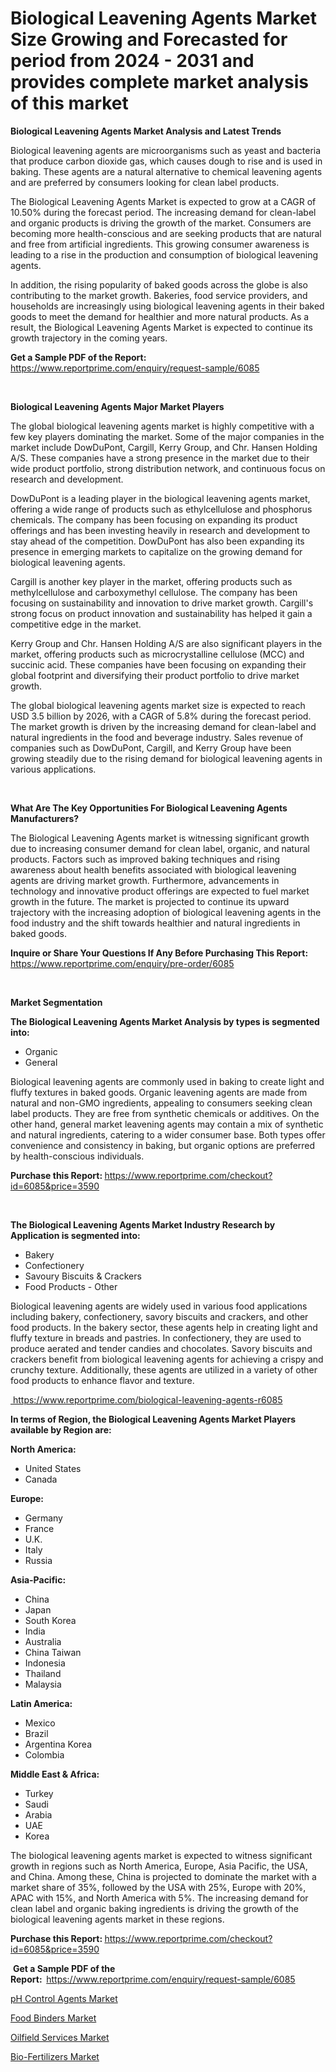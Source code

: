 <p><h1>Biological Leavening Agents Market Size Growing and Forecasted for period from 2024 - 2031 and provides complete market analysis of this market</h1></p><p><strong>Biological Leavening Agents Market Analysis and Latest Trends</strong></p>
<p><p>Biological leavening agents are microorganisms such as yeast and bacteria that produce carbon dioxide gas, which causes dough to rise and is used in baking. These agents are a natural alternative to chemical leavening agents and are preferred by consumers looking for clean label products.</p><p>The Biological Leavening Agents Market is expected to grow at a CAGR of 10.50% during the forecast period. The increasing demand for clean-label and organic products is driving the growth of the market. Consumers are becoming more health-conscious and are seeking products that are natural and free from artificial ingredients. This growing consumer awareness is leading to a rise in the production and consumption of biological leavening agents.</p><p>In addition, the rising popularity of baked goods across the globe is also contributing to the market growth. Bakeries, food service providers, and households are increasingly using biological leavening agents in their baked goods to meet the demand for healthier and more natural products. As a result, the Biological Leavening Agents Market is expected to continue its growth trajectory in the coming years.</p></p>
<p><strong>Get a Sample PDF of the Report:&nbsp;</strong> <a href="https://www.reportprime.com/enquiry/request-sample/6085">https://www.reportprime.com/enquiry/request-sample/6085</a></p>
<p>&nbsp;</p>
<p><strong>Biological Leavening Agents Major Market Players</strong></p>
<p><p>The global biological leavening agents market is highly competitive with a few key players dominating the market. Some of the major companies in the market include DowDuPont, Cargill, Kerry Group, and Chr. Hansen Holding A/S. These companies have a strong presence in the market due to their wide product portfolio, strong distribution network, and continuous focus on research and development.</p><p>DowDuPont is a leading player in the biological leavening agents market, offering a wide range of products such as ethylcellulose and phosphorus chemicals. The company has been focusing on expanding its product offerings and has been investing heavily in research and development to stay ahead of the competition. DowDuPont has also been expanding its presence in emerging markets to capitalize on the growing demand for biological leavening agents.</p><p>Cargill is another key player in the market, offering products such as methylcellulose and carboxymethyl cellulose. The company has been focusing on sustainability and innovation to drive market growth. Cargill's strong focus on product innovation and sustainability has helped it gain a competitive edge in the market.</p><p>Kerry Group and Chr. Hansen Holding A/S are also significant players in the market, offering products such as microcrystalline cellulose (MCC) and succinic acid. These companies have been focusing on expanding their global footprint and diversifying their product portfolio to drive market growth.</p><p>The global biological leavening agents market size is expected to reach USD 3.5 billion by 2026, with a CAGR of 5.8% during the forecast period. The market growth is driven by the increasing demand for clean-label and natural ingredients in the food and beverage industry. Sales revenue of companies such as DowDuPont, Cargill, and Kerry Group have been growing steadily due to the rising demand for biological leavening agents in various applications.</p></p>
<p>&nbsp;</p>
<p><strong>What Are The Key Opportunities For Biological Leavening Agents Manufacturers?</strong></p>
<p><p>The Biological Leavening Agents market is witnessing significant growth due to increasing consumer demand for clean label, organic, and natural products. Factors such as improved baking techniques and rising awareness about health benefits associated with biological leavening agents are driving market growth. Furthermore, advancements in technology and innovative product offerings are expected to fuel market growth in the future. The market is projected to continue its upward trajectory with the increasing adoption of biological leavening agents in the food industry and the shift towards healthier and natural ingredients in baked goods.</p></p>
<p><strong>Inquire or Share Your Questions If Any Before Purchasing This Report:</strong> <a href="https://www.reportprime.com/enquiry/pre-order/6085">https://www.reportprime.com/enquiry/pre-order/6085</a></p>
<p>&nbsp;</p>
<p><strong>Market Segmentation</strong></p>
<p><strong>The Biological Leavening Agents Market Analysis by types is segmented into:</strong></p>
<p><ul><li>Organic</li><li>General</li></ul></p>
<p><p>Biological leavening agents are commonly used in baking to create light and fluffy textures in baked goods. Organic leavening agents are made from natural and non-GMO ingredients, appealing to consumers seeking clean label products. They are free from synthetic chemicals or additives. On the other hand, general market leavening agents may contain a mix of synthetic and natural ingredients, catering to a wider consumer base. Both types offer convenience and consistency in baking, but organic options are preferred by health-conscious individuals.</p></p>
<p><strong>Purchase this Report:&nbsp;</strong><a href="https://www.reportprime.com/checkout?id=6085&price=3590">https://www.reportprime.com/checkout?id=6085&price=3590</a></p>
<p>&nbsp;</p>
<p><strong>The Biological Leavening Agents Market Industry Research by Application is segmented into:</strong></p>
<p><ul><li>Bakery</li><li>Confectionery</li><li>Savoury Biscuits & Crackers</li><li>Food Products - Other</li></ul></p>
<p><p>Biological leavening agents are widely used in various food applications including bakery, confectionery, savory biscuits and crackers, and other food products. In the bakery sector, these agents help in creating light and fluffy texture in breads and pastries. In confectionery, they are used to produce aerated and tender candies and chocolates. Savory biscuits and crackers benefit from biological leavening agents for achieving a crispy and crunchy texture. Additionally, these agents are utilized in a variety of other food products to enhance flavor and texture.</p></p>
<p><a href="https://www.reportprime.com/biological-leavening-agents-r6085">&nbsp;https://www.reportprime.com/biological-leavening-agents-r6085</a></p>
<p><strong>In terms of Region, the Biological Leavening Agents Market Players available by Region are:</strong></p>
<p>
    <p> <strong> North America: </strong>
        <ul>
            <li>United States</li>
            <li>Canada</li>
        </ul>
        </p> 
    <p> <strong> Europe: </strong>
        <ul>
            <li>Germany</li>
            <li>France</li>
            <li>U.K.</li>
            <li>Italy</li>
            <li>Russia</li>
        </ul>
        </p> 
    <p> <strong> Asia-Pacific: </strong>
        <ul>
            <li>China</li>
            <li>Japan</li>
            <li>South Korea</li>
            <li>India</li>
            <li>Australia</li>
            <li>China Taiwan</li>
            <li>Indonesia</li>
            <li>Thailand</li>
            <li>Malaysia</li>
        </ul>
        </p> 
    <p> <strong> Latin America: </strong>
        <ul>
            <li>Mexico</li>
            <li>Brazil</li>
            <li>Argentina Korea</li>
            <li>Colombia</li>
        </ul>
        </p> 
    <p> <strong> Middle East & Africa: </strong>
        <ul>
            <li>Turkey</li>
            <li>Saudi</li>
            <li>Arabia</li>
            <li>UAE</li>
            <li>Korea</li>
        </ul>
    </p>
    </p>
<p><p>The biological leavening agents market is expected to witness significant growth in regions such as North America, Europe, Asia Pacific, the USA, and China. Among these, China is projected to dominate the market with a market share of 35%, followed by the USA with 25%, Europe with 20%, APAC with 15%, and North America with 5%. The increasing demand for clean label and organic baking ingredients is driving the growth of the biological leavening agents market in these regions.</p></p>
<p><strong>Purchase this Report: </strong><a href="https://www.reportprime.com/checkout?id=6085&price=3590">https://www.reportprime.com/checkout?id=6085&price=3590</a></p>
<p>&nbsp;<strong>Get a Sample PDF of the Report:&nbsp;&nbsp;</strong><a href="https://www.reportprime.com/enquiry/request-sample/6085">https://www.reportprime.com/enquiry/request-sample/6085</a></p>
<p><strong></strong></p>
<p><p><a href="https://github.com/mauripalmi/Market-Research-Report-List-4/blob/main/ph-control-agents-market.md">pH Control Agents Market</a></p><p><a href="https://github.com/nicoletavirag/Market-Research-Report-List-4/blob/main/food-binders-market.md">Food Binders Market</a></p><p><a href="https://issuu.com/reportprime-2/docs/oilfield-services-market-size-2030.pptx">Oilfield Services Market</a></p><p><a href="https://issuu.com/reportprime-2/docs/bio-fertilizers-market-size-2030.pp_f02271993d0471">Bio-Fertilizers Market</a></p></p>